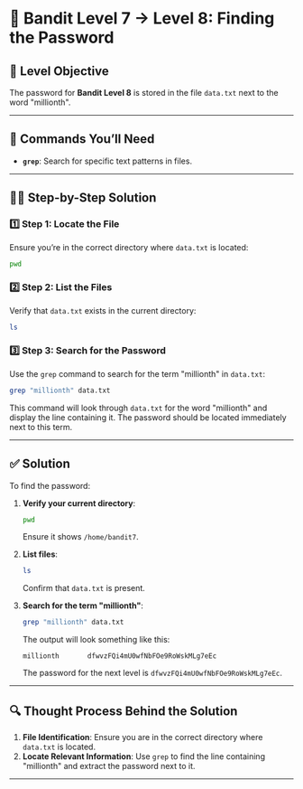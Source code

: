 # 🏁 Bandit Level 7 → Level 8: Finding the Password

## 🎯 Level Objective
The password for **Bandit Level 8** is stored in the file `data.txt` next to the word "millionth".

---

## 🔧 Commands You’ll Need

- **`grep`**: Search for specific text patterns in files.

---

## 🧑‍💻 Step-by-Step Solution

### 1️⃣ Step 1: Locate the File

Ensure you’re in the correct directory where `data.txt` is located:

```bash
pwd
```

### 2️⃣ Step 2: List the Files

Verify that `data.txt` exists in the current directory:

```bash
ls
```

### 3️⃣ Step 3: Search for the Password

Use the `grep` command to search for the term "millionth" in `data.txt`:

```bash
grep "millionth" data.txt
```

This command will look through `data.txt` for the word "millionth" and display the line containing it. The password should be located immediately next to this term.

---

## ✅ Solution

To find the password:

1. **Verify your current directory**:

   ```bash
   pwd
   ```

   Ensure it shows `/home/bandit7`.

2. **List files**:

   ```bash
   ls
   ```

   Confirm that `data.txt` is present.

3. **Search for the term "millionth"**:

   ```bash
   grep "millionth" data.txt
   ```

   The output will look something like this:

   ```
   millionth       dfwvzFQi4mU0wfNbFOe9RoWskMLg7eEc
   ```

   The password for the next level is `dfwvzFQi4mU0wfNbFOe9RoWskMLg7eEc`.

---

## 🔍 Thought Process Behind the Solution

1. **File Identification**: Ensure you are in the correct directory where `data.txt` is located.
2. **Locate Relevant Information**: Use `grep` to find the line containing "millionth" and extract the password next to it.

---
